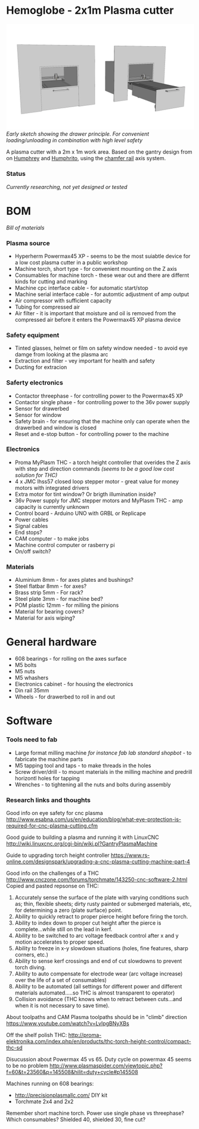 # Hemoglobe - 2x1m Plasma cutter

![Drawer principle](./img/plasma-cutter-drawer-principle.jpg)
*Early sketch showing the drawer principle. For convenient loading/unloading in combination with high level safety*

A plasma cutter with a 2m x 1m work area. Based on the gantry design from on [Humphrey](https://github.com/fellesverkstedet/fabricatable-machines/blob/master/humphrey-large-format-cnc/README.md) and [Humphrito](https://github.com/fellesverkstedet/fabricatable-machines/blob/master/humphrito-medium-format-cnc/README.md), using the [chamfer rail]() axis system.

### Status

*Currently researching, not yet designed or tested*

# BOM
*Bill of materials*

### Plasma source
* Hyperherm Powermax45 XP - seems to be the most suiabtle device for a low cost plasma cutter in a public workshop
* Machine torch, short type - for convenient mounting on the Z axis
* Consumables for machine torch - these wear out and there are differnt kinds for cutting and marking
* Machine cpc interface cable - for automatic start/stop
* Machine serial interface cable - for automtic adjustment of amp output
* Air compressor with sufficient capacity
* Tubing for compressed air
* Air filter - it is important that moisture and oil is removed from the compressed air before it enters the Powermax45 XP plasma device

### Safety equipment
* Tinted glasses, helmet or film on safety window needed - to avoid eye damge from looking at the plasma arc
* Extraction and filter - vey important for health and safety
* Ducting for extracion

### Saferty electronics
* Contactor threephase - for controlling power to the Powermax45 XP
* Contactor single phase - for controlling power to the 36v power supply
* Sensor for drawerbed
* Sensor for window
* Safety brain - for ensuring that the machine only can operate when the drawerbed and window is closed
* Reset and e-stop button - for controlling power to the machine

### Electronics
* Proma MyPlasm THC - a torch height controller that overides the Z axis with step and direction commands *(seems to be a good low cost solution for THC)*
* 4 x JMC Ihss57 closed loop stepper motor - great value for money motors with integrated drivers
* Extra motor for tint window? Or brigth illumination inside?
* 36v Power supply for JMC stepper motors and MyPlasm THC - amp capacity is currently unknown
* Control board - Arduino UNO with GRBL or Replicape
* Power cables
* Signal cables 
* End stops?
* CAM computer - to make jobs
* Machine control computer or rasberry pi
* On/off switch?

### Materials
* Aluminium 8mm - for axes plates and bushings?
* Steel flatbar 8mm - for axes?
* Brass strip 5mm - For rack?
* Steel plate 3mm - for machine bed?
* POM plastic 12mm - for milling the pinions
* Material for bearing covers?
* Material for axis wiping?

# General hardware
* 608 bearings - for rolling on the axes surface
* M5 bolts
* M5 nuts
* M5 whashers
* Electronics cabinet - for housing the electronics
* Din rail 35mm
* Wheels - for drawerbed to roll in and out


# Software



### Tools need to fab

* Large format milling machine *for instance fab lab standard shopbot* - to fabricate the machine parts
* M5 tapping tool and taps - to make threads in the holes
* Screw driver/drill - to mount materials in the milling machine and predrill horizontl holes for tapping
* Wrenches - to tightening all the nuts and bolts during assembly




### Research links and thoughts

Good info on eye safety for cnc plasma
http://www.esabna.com/us/en/education/blog/what-eye-protection-is-required-for-cnc-plasma-cutting.cfm

Good guide to building a plasma and running it with LinuxCNC
http://wiki.linuxcnc.org/cgi-bin/wiki.pl?GantryPlasmaMachine

Guide to upgrading torch height controller
https://www.rs-online.com/designspark/upgrading-a-cnc-plasma-cutting-machine-part-4

Good info on the challenges of a THC
http://www.cnczone.com/forums/torchmate/143250-cnc-software-2.html
Copied and pasted repsonse on THC:
1. Accurately sense the surface of the plate with varying conditions such as; thin, flexible sheets; dirty rusty painted or submerged materials, etc, for determining a zero (plate surface) point.
2. Ability to quickly retract to proper pierce height before firing the torch.
3. Ability to index down to proper cut height after the pierce is complete...while still on the lead in kerf.
4. Ability to be switched to arc voltage feedback control after x and y motion accelerates to proper speed.
5. Ability to freeze in x-y slowdown situations (holes, fine features, sharp corners, etc.)
6. Ability to sense kerf crossings and end of cut slowdowns to prevent torch diving.
7. Ability to auto compensate for electrode wear (arc voltage increase) over the life of a set of consumables)
8. Ability to be automated (all settings for different power and different materials automated.....so THC is almost transparent to operator)
9. Collision avoidance (THC knows when to retract between cuts...and when it is not necessary to save time).

About toolpaths and CAM
Plasma toolpaths should be in "climb" direction
https://www.youtube.com/watch?v=LvIpgBNyXBs	


Off the shelf polish THC:
http://proma-elektronika.com/index.php/en/products/thc-torch-height-control/compact-thc-sd

Disucussion about Powermax 45 vs 65. Duty cycle on powermax 45 seems to be no problem
http://www.plasmaspider.com/viewtopic.php?f=60&t=23560&p=145508&hilit=duty+cycle#p145508

Machines running on 608 bearings:

* http://precisionplasmallc.com/ DIY kit
* Torchmate 2x4 and 2x2

Remember short machine torch.
Power use single phase vs threephase?
Which consumables? Shielded 40, shielded 30, fine cut?

